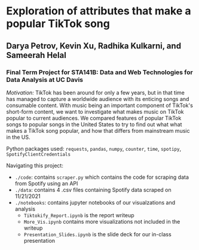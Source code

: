 # Exploration of attributes that make a popular TikTok song
## Darya Petrov, Kevin Xu, Radhika Kulkarni, and Sameerah Helal
### Final Term Project for STA141B: Data and Web Technologies for Data Analysis at UC Davis

*Motivation:* TikTok has been around for only a few years, but in that time has managed to capture a worldwide audience with its enticing songs and consumable content. With music being an important component of TikTok's short-form content, we want to investigate what makes music on TikTok popular to current audiences. We compared features of popular TikTok songs to popular songs in the United States to try to find out what what makes a TikTok song popular, and how that differs from mainstream music in the US.

Python packages used: `requests`, `pandas`, `numpy`, `counter`, `time`, `spotipy`, `SpotifyClientCredentials`

Navigating this project:
* `./code`: contains `scraper.py` which contains the code for scraping data from Spotify using an API
* `./data`: contains 4 .csv files containing Spotify data scraped on 11/21/2021
* `./notebooks`: contains jupyter notebooks of our visualzations and analysis 
  - `Tiktokify_Report.ipynb` is the report writeup
  - `More_Vis.ipynb` contains more visualizations not included in the writeup
  - `Presentation_Slides.ipynb` is the slide deck for our in-class presentation 
